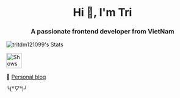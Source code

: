 <h1 align="center">Hi 👋, I'm Tri</h1>
<h3 align="center">A passionate frontend developer from VietNam</h3>

![tritdm121099's Stats](https://github-readme-stats.vercel.app/api?username=tritdm121099&theme=vue-dark&show_icons=true&hide_border=true&count_private=true)

<picture>
  <source media="(prefers-color-scheme: dark)" srcset="https://user-images.githubusercontent.com/25423296/163456776-7f95b81a-f1ed-45f7-b7ab-8fa810d529fa.png">
  <source media="(prefers-color-scheme: light)" srcset="https://user-images.githubusercontent.com/25423296/163456779-a8556205-d0a5-45e2-ac17-42d089e3c3f8.png">
  <img alt="Shows an illustrated sun in light mode and a moon with stars in dark mode." src="https://user-images.githubusercontent.com/25423296/163456779-a8556205-d0a5-45e2-ac17-42d089e3c3f8.png" width="40" height="40" >
</picture>

📜 [Personal blog](https://tritdm121099.github.io/my-blog-astro/)

╰(*°▽°*)╯
